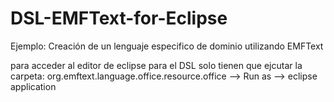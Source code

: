 DSL-EMFText-for-Eclipse
=======================

Ejemplo: Creación de un lenguaje especifico de dominio utilizando EMFText

para acceder al editor de eclipse para el DSL solo tienen que ejcutar la carpeta: 
org.emftext.language.office.resource.office --> Run as --> eclipse application
